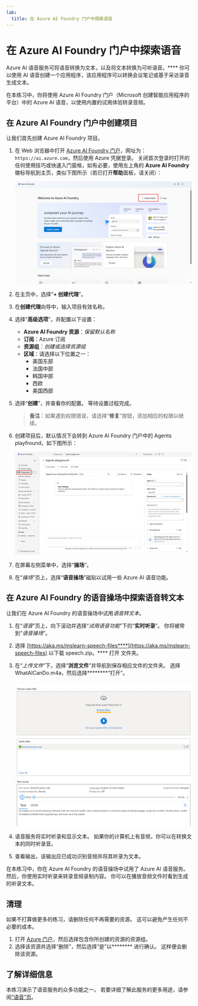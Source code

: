 ```yaml
---
lab:
  title: 在 Azure AI Foundry 门户中探索语音
---
```


# 在 Azure AI Foundry 门户中探索语音

Azure AI 语音服务可将语音转换为文本，以及将文本转换为可听语音。**** 你可以使用 AI 语音创建一个应用程序，该应用程序可以转换会议笔记或基于采访录音生成文本。

在本练习中，你将使用 Azure AI Foundry 门户（Microsoft 创建智能应用程序的平台）中的 Azure AI 语音，以使用内置的试用体验转录音频。 

## 在 Azure AI Foundry 门户中创建项目

让我们首先创建 Azure AI Foundry 项目。

1. 在 Web 浏览器中打开 [Azure AI Foundry 门户](https://ai.azure.com)，网址为：`https://ai.azure.com`，然后使用 Azure 凭据登录。 关闭首次登录时打开的任何使用技巧或快速入门窗格，如有必要，使用左上角的 **Azure AI Foundry** 徽标导航到主页，类似下图所示（若已打开**帮助**面板，请关闭）：

    ![Azure AI Foundry 主页的屏幕截图，显示已选择“创建代理”。](./media/azure-ai-foundry-home-page.png)

1. 在主页中，选择“**+ 创建代理**”。

1. 在**创建代理**向导中，输入项目有效名称。 

1. 选择“**高级选项**”，并配置以下设置：
    - **Azure AI Foundry 资源**：*保留默认名称*
    - **订阅**：Azure 订阅
    - **资源组**：*创建或选择资源组*
    - **区域**：请选择以下位置之一：
        * 美国东部
        * 法国中部
        * 韩国中部
        * 西欧
        * 美国西部

1. 选择“**创建**”，并查看你的配置。 等待设置过程完成。

    >**备注**：如果遇到权限错误，请选择“**修复**”按钮，添加相应的权限以继续。

1. 创建项目后，默认情况下会转到 Azure AI Foundry 门户中的 Agents playfround，如下图所示：

    ![Azure AI Foundry 门户中 Azure AI 项目详细信息的屏幕截图。](./media/ai-foundry-project-2.png)
 
1. 在屏幕左侧菜单中，选择“**操场**”。

1. 在“*操场*”页上，选择“**语音操场**”磁贴以试用一些 Azure AI 语音功能。

## 在 Azure AI Foundry 的语音操场中探索语音转文本

让我们在 Azure AI Foundry 的语音操场中试用*语音转文本*。 

1. 在“*语音*”页上，向下滚动并选择“*试用语音功能*”下的“**实时听录**”。 你将被带到“*语音操场*”。 

1. 选择 [https://aka.ms/mslearn-speech-files****](https://aka.ms/mslearn-speech-files) 以下载 speech.zip。**** 打开  文件夹。 

1. 在“*上传文件*”下，选择“**浏览文件**”并导航到保存相应文件的文件夹。 选择 WhatAICanDo.m4a，然后选择********“打开”。

    ![浏览文件](media/recognize-synthesize-speech/browse-files-speech.png)

1. 语音服务将实时听录和显示文本。 如果你的计算机上有音频，你可以在转换文本的同时听录音。

1. 查看输出，该输出应已成功识别音频并将其听录为文本。

在本练习中，你在 Azure AI Foundry 的语音操场中试用了 Azure AI 语音服务。 然后，你使用实时听录来转录音频录制内容。 你可以在播放音频文件时看到生成的听录文本。

## 清理

如果不打算做更多的练习，请删除任何不再需要的资源。 这可以避免产生任何不必要的成本。

1. 打开 [Azure 门户]( https://portal.azure.com)，然后选择包含你所创建的资源的资源组。
1. 选择该资源并选择“删除”，然后选择“是”以******** 进行确认。 这样便会删除该资源。

## 了解详细信息

本练习演示了语音服务的众多功能之一。 若要详细了解此服务的更多用途，请参阅[“语音”页](https://azure.microsoft.com/services/cognitive-services/speech-services)。
